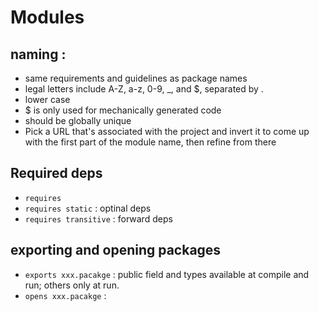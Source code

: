 # Modules

## naming :

- same requirements and guidelines as package names
- legal letters include A-Z, a-z, 0-9, \_, and $, separated by .
- lower case
- $ is only used for mechanically generated code
- should be globally unique
- Pick a URL that's associated with the project and invert it to come up with the first part of the module name, then refine from there

## Required deps

- `requires`
- `requires static` : optinal deps
- `requires transitive` : forward deps

## exporting and opening packages

- `exports xxx.pacakge` : public field and types available at compile and run; others only at run.
- `opens xxx.pacakge` :
